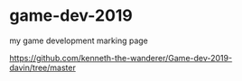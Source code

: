 # game-dev-2019
my game development marking page



https://github.com/kenneth-the-wanderer/Game-dev-2019-davin/tree/master
